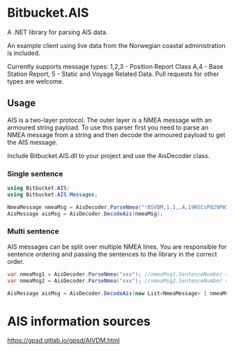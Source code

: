 # Bitbucket.AIS
A .NET library for parsing AIS data.

An example client using live data from the Norwegian coastal administration is included.

Currently supports message types: 1,2,3 - Position Report Class A,4 - Base Station Report, 5 - Static and Voyage Related Data. Pull requests for other types are welcome.

## Usage
AIS is a two-layer protocol. The outer layer is a NMEA message with an armoured string payload. 
To use this parser first you need to parse an NMEA message from a string and then decode the armoured payload to get the AIS message.

Include Bitbucket.AIS.dll to your project and use the AisDecoder class.

### Single sentence
```C#
using Bitbucket.AIS;
using Bitbucket.AIS.Messages;

NmeaMessage nmeaMsg = AisDecoder.ParseNmea("!BSVDM,1,1,,A,19NSCsP029PWIIrPoPv2<AjH06;4,0*79");
AisMessage aisMsg = AisDecoder.DecodeAis(nmeaMsg);
```

### Multi sentence 
AIS messages can be split over multiple NMEA lines. You are responsible for sentence ordering and passing the sentences to the library in the correct order.

```C#
var nmeaMsg1 = AisDecoder.ParseNmea("xxx"); //nmeaMsg1.SentenceNumber == 1 && nmeaMsg1.NumberOfSentences == 2.
var nmeaMsg2 = AisDecoder.ParseNmea("xxx"); //nmeaMsg2.SentenceNumber == 2 && nmeaMsg2.NumberOfSentences == 2.

AisMessage aisMsg = AisDecoder.DecodeAis(new List<NmeaMessage> { nmeaMsg, nmeaMsg2 });
```

# AIS information sources
https://gpsd.gitlab.io/gpsd/AIVDM.html

